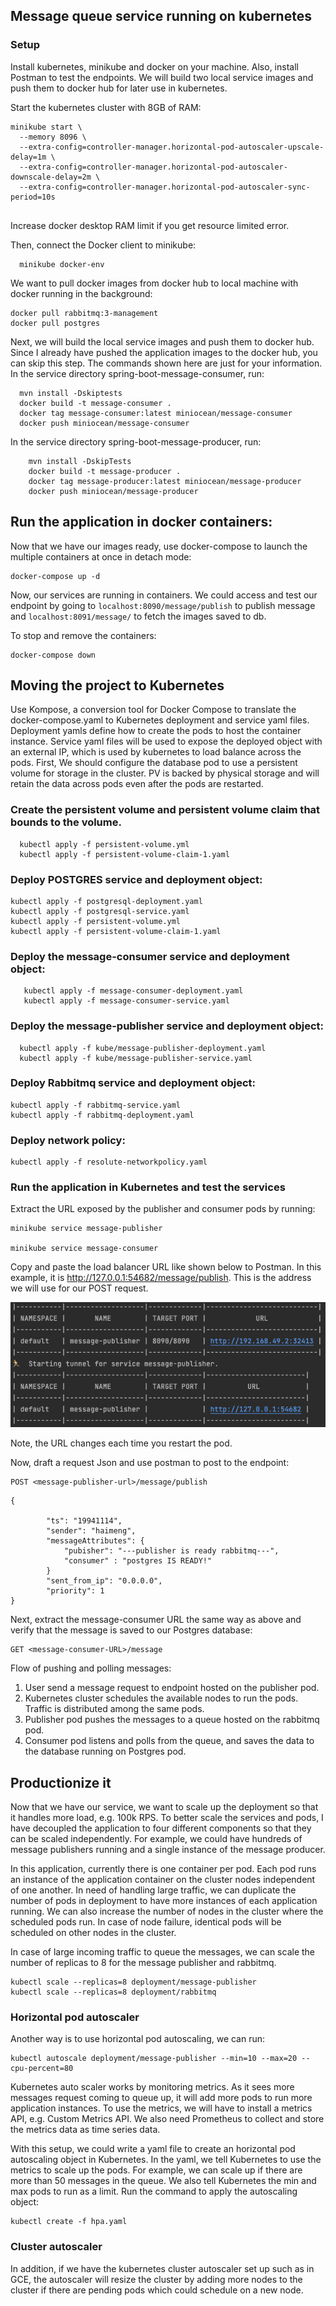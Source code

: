 ## Message queue service running on kubernetes


### Setup

Install kubernetes, minikube and docker on your machine. Also, install Postman to test the endpoints.
We will build two local service images and push them to docker hub for later use in kubernetes.

Start the kubernetes cluster with 8GB of RAM:
``` 
minikube start \
  --memory 8096 \
  --extra-config=controller-manager.horizontal-pod-autoscaler-upscale-delay=1m \
  --extra-config=controller-manager.horizontal-pod-autoscaler-downscale-delay=2m \
  --extra-config=controller-manager.horizontal-pod-autoscaler-sync-period=10s
  
  ```
Increase docker desktop RAM limit if you get resource limited error.

Then, connect the Docker client to minikube:
```
  minikube docker-env
```
We want to pull docker images from docker hub to local machine with docker running in the background:
```
docker pull rabbitmq:3-management
docker pull postgres
```

Next, we will build the local service images and push them to docker hub. Since I already have pushed the application images to the docker hub, you can skip this step. The commands shown here are just for your information.
In the service directory spring-boot-message-consumer, run:

```
  mvn install -Dskiptests
  docker build -t message-consumer .
  docker tag message-consumer:latest miniocean/message-consumer
  docker push miniocean/message-consumer
```

In the service directory spring-boot-message-producer, run:

```
    mvn install -DskipTests
    docker build -t message-producer .
    docker tag message-producer:latest miniocean/message-producer
    docker push miniocean/message-producer
```
## Run the application in docker containers:
Now that we have our images ready, use docker-compose to launch the multiple containers at once in detach mode:

```
docker-compose up -d
```
Now, our services are running in containers.
We could access and test our endpoint by going to `localhost:8090/message/publish` to publish message and `localhost:8091/message/` to fetch the images saved to db.

To stop and remove the containers:
```
docker-compose down
```

## Moving the project to Kubernetes
Use Kompose, a conversion tool for Docker Compose to translate the docker-compose.yaml to Kubernetes deployment and service yaml files. Deployment yamls define how to create the pods to host the container instance. Service yaml files will be used to expose the deployed object with an external IP, which is used by kubernetes to load balance across the pods. 
First, We should configure the database pod to use a persistent volume for storage in the cluster.
PV is backed by physical storage and will retain the data across pods even after the pods are restarted.

### Create the persistent volume and persistent volume claim that bounds to the volume.
```
  kubectl apply -f persistent-volume.yml
  kubectl apply -f persistent-volume-claim-1.yaml
```

### Deploy POSTGRES service and deployment object:
```
kubectl apply -f postgresql-deployment.yaml
kubectl apply -f postgresql-service.yaml
kubectl apply -f persistent-volume.yml
kubectl apply -f persistent-volume-claim-1.yaml
```

### Deploy the message-consumer service and deployment object:
```   
   kubectl apply -f message-consumer-deployment.yaml
   kubectl apply -f message-consumer-service.yaml
```

### Deploy the message-publisher service and deployment object:

```   
  kubectl apply -f kube/message-publisher-deployment.yaml
  kubectl apply -f kube/message-publisher-service.yaml
```


### Deploy Rabbitmq service and deployment object:
``` 
kubectl apply -f rabbitmq-service.yaml
kubectl apply -f rabbitmq-deployment.yaml
``` 

### Deploy network policy:
``` 
kubectl apply -f resolute-networkpolicy.yaml
``` 

### Run the application in Kubernetes and test the services
Extract the URL exposed by the publisher and consumer pods by running:

``` 
minikube service message-publisher

minikube service message-consumer
```
Copy and paste the load balancer URL like shown below to Postman.
In this example, it is http://127.0.0.1:54682/message/publish.
This is the address we will use for our POST request.

![message-publisher](./message-publisher-url.png)

Note, the URL changes each time you restart the pod.

Now, draft a request Json and use postman to post to the endpoint:
```
POST <message-publisher-url>/message/publish

```

```
{

        "ts": "19941114",
        "sender": "haimeng",
        "messageAttributes": {
            "pubisher": "---publisher is ready rabbitmq---",
            "consumer" : "postgres IS READY!"
        }
        "sent_from_ip": "0.0.0.0",
        "priority": 1
}
```
Next, extract the message-consumer URL the same way as above and verify that the message is saved to our Postgres database:

```
GET <message-consumer-URL>/message
```

Flow of pushing and polling messages:
1. User send a message request to endpoint hosted on the publisher pod.
2. Kubernetes cluster schedules the available nodes to run the pods. Traffic is distributed among the same pods.
2. Publisher pod pushes the messages to a queue hosted on the rabbitmq pod.
4. Consumer pod listens and polls from the queue, and saves the data to the database running on Postgres pod.

## Productionize it

Now that we have our service, we want to scale up the deployment so that it handles more load, e.g. 100k RPS.
To better scale the services and pods, I have decoupled the application to four different components so that they can be scaled independently.
For example, we could have hundreds of message publishers running and a single instance of the message producer.

In this application, currently there is one container per pod. Each pod runs an instance of the application container on the cluster nodes independent of one another.
In need of handling large traffic, we can duplicate the number of pods in deployment to have more instances of each application running.
We can also increase the number of nodes in the cluster where the scheduled pods run. In case of node failure, identical pods will be scheduled on other nodes in the cluster.


In case of large incoming traffic to queue the messages, we can scale the number of replicas to 8 for the message publisher and rabbitmq.

```
kubectl scale --replicas=8 deployment/message-publisher
kubectl scale --replicas=8 deployment/rabbitmq
```
### Horizontal pod autoscaler
Another way is to use horizontal pod autoscaling, we can run:
```
kubectl autoscale deployment/message-publisher --min=10 --max=20 --cpu-percent=80
```
Kubernetes auto scaler works by monitoring metrics. As it sees more messages request coming to queue up, it will add more pods to run more application instances.
To use the metrics, we will have to install a metrics API, e.g. Custom Metrics API. We also need Prometheus to collect and store the metrics data as time series data.

With this setup, we could write a yaml file to create an horizontal pod autoscaling object in Kubernetes. In the yaml, we tell Kubernetes to use the metrics to scale up the pods. For example, we can scale up if there are more than 50 messages in the queue. We also tell Kubernetes the min and max pods to run as a limit. 
Run the command to apply the autoscaling object:
```
kubectl create -f hpa.yaml
```
### Cluster autoscaler
In addition, if we have the kubernetes cluster autoscaler set up such as in GCE, the autoscaler will resize the cluster by adding more nodes to the cluster if there are pending pods which could schedule on a new node.

